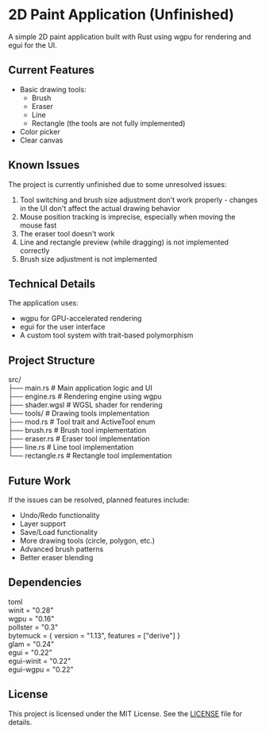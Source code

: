 # 2D Paint Application (Unfinished)

A simple 2D paint application built with Rust using wgpu for rendering and egui for the UI.

## Current Features

- Basic drawing tools:
  - Brush
  - Eraser
  - Line
  - Rectangle
  (the tools are not fully implemented)
- Color picker
- Clear canvas

## Known Issues

The project is currently unfinished due to some unresolved issues:

1. Tool switching and brush size adjustment don't work properly - changes in the UI don't affect the actual drawing behavior
2. Mouse position tracking is imprecise, especially when moving the mouse fast
3. The eraser tool doesn't work
4. Line and rectangle preview (while dragging) is not implemented correctly
5. Brush size adjustment is not implemented

## Technical Details

The application uses:
- wgpu for GPU-accelerated rendering
- egui for the user interface
- A custom tool system with trait-based polymorphism

## Project Structure 
src/  
├── main.rs # Main application logic and UI  
├── engine.rs # Rendering engine using wgpu  
├── shader.wgsl # WGSL shader for rendering  
└── tools/ # Drawing tools implementation  
├── mod.rs # Tool trait and ActiveTool enum  
├── brush.rs # Brush tool implementation  
├── eraser.rs # Eraser tool implementation  
├── line.rs # Line tool implementation  
└── rectangle.rs # Rectangle tool implementation

## Future Work

If the issues can be resolved, planned features include:
- Undo/Redo functionality
- Layer support
- Save/Load functionality
- More drawing tools (circle, polygon, etc.)
- Advanced brush patterns
- Better eraser blending

## Dependencies
toml  
winit = "0.28"  
wgpu = "0.16"  
pollster = "0.3"  
bytemuck = { version = "1.13", features = ["derive"] }  
glam = "0.24"  
egui = "0.22"  
egui-winit = "0.22"  
egui-wgpu = "0.22"

## License

This project is licensed under the MIT License. See the [LICENSE](LICENSE.md) file for details.